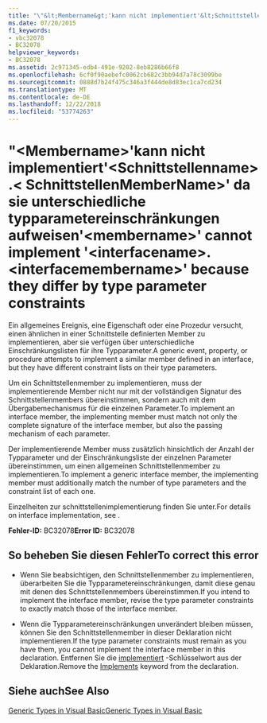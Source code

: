 ```yaml
---
title: "\"&lt;Membername&gt;'kann nicht implementiert'&lt;Schnittstellenname&gt;.&lt; SchnittstellenMemberName&gt;' da sie unterschiedliche typparametereinschränkungen aufweisen"
ms.date: 07/20/2015
f1_keywords:
- vbc32078
- BC32078
helpviewer_keywords:
- BC32078
ms.assetid: 2c971345-edb4-491e-9202-8eb8286b66f8
ms.openlocfilehash: 6cf0f90aebefc0062cb682c3bb94d7a78c3099be
ms.sourcegitcommit: 0888d7b24f475c346a3f444de8d83ec1ca7cd234
ms.translationtype: MT
ms.contentlocale: de-DE
ms.lasthandoff: 12/22/2018
ms.locfileid: "53774263"
---
```

# <a name="ltmembernamegt-cannot-implement-ltinterfacenamegtltinterfacemembernamegt-because-they-differ-by-type-parameter-constraints"></a><span data-ttu-id="6030b-102">"&lt;Membername&gt;'kann nicht implementiert'&lt;Schnittstellenname&gt;.&lt; SchnittstellenMemberName&gt;' da sie unterschiedliche typparametereinschränkungen aufweisen</span><span class="sxs-lookup"><span data-stu-id="6030b-102">'&lt;membername&gt;' cannot implement '&lt;interfacename&gt;.&lt;interfacemembername&gt;' because they differ by type parameter constraints</span></span>
<span data-ttu-id="6030b-103">Ein allgemeines Ereignis, eine Eigenschaft oder eine Prozedur versucht, einen ähnlichen in einer Schnittstelle definierten Member zu implementieren, aber sie verfügen über unterschiedliche Einschränkungslisten für ihre Typparameter.</span><span class="sxs-lookup"><span data-stu-id="6030b-103">A generic event, property, or procedure attempts to implement a similar member defined in an interface, but they have different constraint lists on their type parameters.</span></span>  
  
 <span data-ttu-id="6030b-104">Um ein Schnittstellenmember zu implementieren, muss der implementierende Member nicht nur mit der vollständigen Signatur des Schnittstellenmembers übereinstimmen, sondern auch mit dem Übergabemechanismus für die einzelnen Parameter.</span><span class="sxs-lookup"><span data-stu-id="6030b-104">To implement an interface member, the implementing member must match not only the complete signature of the interface member, but also the passing mechanism of each parameter.</span></span>  
  
 <span data-ttu-id="6030b-105">Der implementierende Member muss zusätzlich hinsichtlich der Anzahl der Typparameter und der Einschränkungsliste der einzelnen Parameter übereinstimmen, um einen allgemeinen Schnittstellenmember zu implementieren.</span><span class="sxs-lookup"><span data-stu-id="6030b-105">To implement a generic interface member, the implementing member must additionally match the number of type parameters and the constraint list of each one.</span></span>  
  
 <span data-ttu-id="6030b-106">Einzelheiten zur schnittstellenimplementierung finden Sie unter.</span><span class="sxs-lookup"><span data-stu-id="6030b-106">For details on interface implementation, see .</span></span>  
  
 <span data-ttu-id="6030b-107">**Fehler-ID:** BC32078</span><span class="sxs-lookup"><span data-stu-id="6030b-107">**Error ID:** BC32078</span></span>  
  
## <a name="to-correct-this-error"></a><span data-ttu-id="6030b-108">So beheben Sie diesen Fehler</span><span class="sxs-lookup"><span data-stu-id="6030b-108">To correct this error</span></span>  
  
-   <span data-ttu-id="6030b-109">Wenn Sie beabsichtigen, den Schnittstellenmember zu implementieren, überarbeiten Sie die Typparametereinschränkungen, damit diese genau mit denen des Schnittstellenmembers übereinstimmen.</span><span class="sxs-lookup"><span data-stu-id="6030b-109">If you intend to implement the interface member, revise the type parameter constraints to exactly match those of the interface member.</span></span>  
  
-   <span data-ttu-id="6030b-110">Wenn die Typparametereinschränkungen unverändert bleiben müssen, können Sie den Schnittstellenmember in dieser Deklaration nicht implementieren.</span><span class="sxs-lookup"><span data-stu-id="6030b-110">If the type parameter constraints must remain as you have them, you cannot implement the interface member in this declaration.</span></span> <span data-ttu-id="6030b-111">Entfernen Sie die [implementiert](../../visual-basic/language-reference/statements/implements-clause.md) -Schlüsselwort aus der Deklaration.</span><span class="sxs-lookup"><span data-stu-id="6030b-111">Remove the [Implements](../../visual-basic/language-reference/statements/implements-clause.md) keyword from the declaration.</span></span>  
  
## <a name="see-also"></a><span data-ttu-id="6030b-112">Siehe auch</span><span class="sxs-lookup"><span data-stu-id="6030b-112">See Also</span></span>  
 [<span data-ttu-id="6030b-113">Generic Types in Visual Basic</span><span class="sxs-lookup"><span data-stu-id="6030b-113">Generic Types in Visual Basic</span></span>](../../visual-basic/programming-guide/language-features/data-types/generic-types.md)  
 
